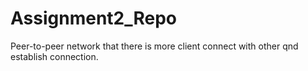 # Assignment2_Repo

Peer-to-peer network that there is more client connect with other qnd establish connection.
